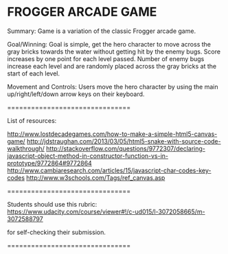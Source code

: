 FROGGER ARCADE GAME
===============================

Summary:
Game is a variation of the classic Frogger arcade game.

Goal/Winning:
Goal is simple, get the hero character to move across the gray bricks towards the water without getting hit by the enemy bugs. Score increases by one point for each level passed. Number of enemy bugs increase each level and are randomly placed across the gray bricks at the start of each level.

Movement and Controls:
Users move the hero character by using the main up/right/left/down arrow keys on their keyboard.

===============================

List of resources:

http://www.lostdecadegames.com/how-to-make-a-simple-html5-canvas-game/
http://jdstraughan.com/2013/03/05/html5-snake-with-source-code-walkthrough/
http://stackoverflow.com/questions/9772307/declaring-javascript-object-method-in-constructor-function-vs-in-prototype/9772864#9772864
http://www.cambiaresearch.com/articles/15/javascript-char-codes-key-codes
http://www.w3schools.com/Tags/ref_canvas.asp

===============================

Students should use this rubric: https://www.udacity.com/course/viewer#!/c-ud015/l-3072058665/m-3072588797

for self-checking their submission.

===============================
